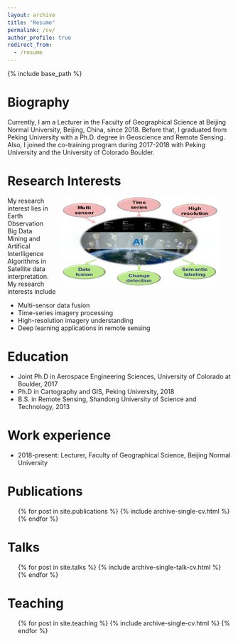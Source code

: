 ```yaml
---
layout: archive
title: "Resume"
permalink: /cv/
author_profile: true
redirect_from:
  - /resume
---
```


{% include base_path %}


Biography
======
Currently, I am a Lecturer in the Faculty of Geographical Science at Beijing Normal University, Beijing, China, since 2018. Before that, I graduated from Peking University with a Ph.D. degree in Geoscience and Remote Sensing. Also, I joined the co-training program during 2017-2018 with Peking University and the University of Colorado Boulder. 

Research Interests
======
<img src='/images/research_interest.png' align="right" width="350" height="200" style="vertical-align:middle;margin:0px 30px"> My research interest lies in Earth Observation Big Data Mining and Artifical Interlligence Algorithms in Satellite data interpretation. My research interests include
* Multi-sensor data fusion 
* Time-series imagery processing 
* High-resolution imagery understanding
* Deep learning applications in remote sensing

Education
======
* Joint Ph.D in Aerospace Engineering Sciences, University of Colorado at Boulder, 2017
* Ph.D in Cartography and GIS, Peking University, 2018
* B.S. in Remote Sensing, Shandong University of Science and Technology, 2013


Work experience
======
* 2018-present: Lecturer, Faculty of Geographical Science, Beijing Normal University

Publications
======
  <ul>{% for post in site.publications %}
    {% include archive-single-cv.html %}
  {% endfor %}</ul>
  
Talks
======
  <ul>{% for post in site.talks %}
    {% include archive-single-talk-cv.html %}
  {% endfor %}</ul>
  
Teaching
======
  <ul>{% for post in site.teaching %}
    {% include archive-single-cv.html %}
  {% endfor %}</ul>
  
